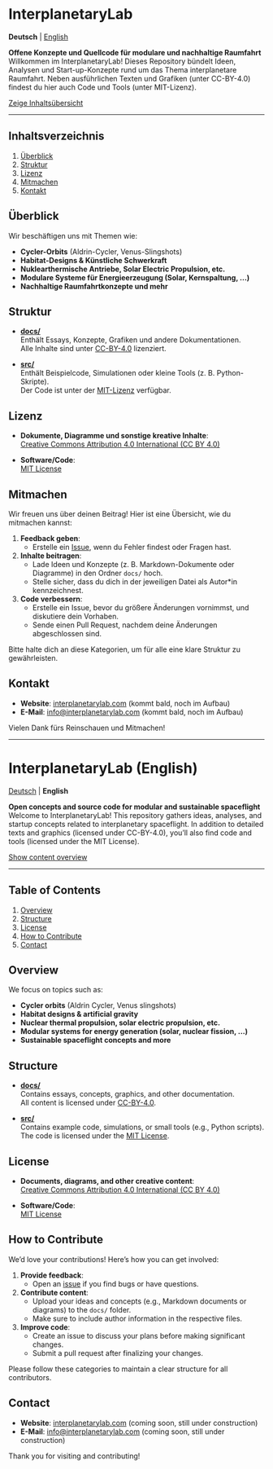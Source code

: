 # InterplanetaryLab

**Deutsch** | [English](#interplanetarylab-english)

**Offene Konzepte und Quellcode für modulare und nachhaltige Raumfahrt**  
Willkommen im InterplanetaryLab! Dieses Repository bündelt Ideen, Analysen und Start-up-Konzepte rund um das Thema interplanetare Raumfahrt. Neben ausführlichen Texten und Grafiken (unter CC-BY-4.0) findest du hier auch Code und Tools (unter MIT-Lizenz).

[Zeige Inhaltsübersicht](content.html)

---

## Inhaltsverzeichnis

1. [Überblick](#überblick)
2. [Struktur](#struktur)
3. [Lizenz](#lizenz)
4. [Mitmachen](#mitmachen)
5. [Kontakt](#kontakt)


## Überblick

Wir beschäftigen uns mit Themen wie:
- **Cycler-Orbits** (Aldrin-Cycler, Venus-Slingshots)
- **Habitat-Designs & Künstliche Schwerkraft**
- **Nuklearthermische Antriebe, Solar Electric Propulsion, etc.**
- **Modulare Systeme für Energieerzeugung (Solar, Kernspaltung, …)**
- **Nachhaltige Raumfahrtkonzepte und mehr**


## Struktur

- [**docs/**](docs/)  
  Enthält Essays, Konzepte, Grafiken und andere Dokumentationen.  
  Alle Inhalte sind unter [CC-BY-4.0](LICENSE-CC-BY-4.0.md) lizenziert.

- [**src/**](src/)  
  Enthält Beispielcode, Simulationen oder kleine Tools (z. B. Python-Skripte).  
  Der Code ist unter der [MIT-Lizenz](LICENSE-MIT.md) verfügbar.


## Lizenz

- **Dokumente, Diagramme und sonstige kreative Inhalte**:  
  [Creative Commons Attribution 4.0 International (CC BY 4.0)](LICENSE-CC-BY-4.0.md)

- **Software/Code**:  
  [MIT License](LICENSE-MIT.md)


## Mitmachen

Wir freuen uns über deinen Beitrag! Hier ist eine Übersicht, wie du mitmachen kannst:

1. **Feedback geben**: 
   - Erstelle ein [Issue](https://github.com/robert2100-08-16/InterplanetaryLab/issues), wenn du Fehler findest oder Fragen hast. 
2. **Inhalte beitragen**:  
   - Lade Ideen und Konzepte (z. B. Markdown-Dokumente oder Diagramme) in den Ordner `docs/` hoch. 
   - Stelle sicher, dass du dich in der jeweiligen Datei als Autor*in kennzeichnest.
3. **Code verbessern**:  
   - Erstelle ein Issue, bevor du größere Änderungen vornimmst, und diskutiere dein Vorhaben.
   - Sende einen Pull Request, nachdem deine Änderungen abgeschlossen sind.

Bitte halte dich an diese Kategorien, um für alle eine klare Struktur zu gewährleisten.


## Kontakt

- **Website**: [interplanetarylab.com](https://interplanetarylab.com) (kommt bald, noch im Aufbau)
- **E-Mail**: [info@interplanetarylab.com](mailto:info@interplanetarylab.com) (kommt bald, noch im Aufbau)

Vielen Dank fürs Reinschauen und Mitmachen!

---

# InterplanetaryLab (English)

[Deutsch](#interplanetarylab) | **English**

**Open concepts and source code for modular and sustainable spaceflight**  
Welcome to InterplanetaryLab! This repository gathers ideas, analyses, and startup concepts related to interplanetary spaceflight. In addition to detailed texts and graphics (licensed under CC-BY-4.0), you’ll also find code and tools (licensed under the MIT License).

[Show content overview](content.html)

---

## Table of Contents

1. [Overview](#overview)
2. [Structure](#structure)
3. [License](#license)
4. [How to Contribute](#how-to-contribute)
5. [Contact](#contact)


## Overview

We focus on topics such as:
- **Cycler orbits** (Aldrin Cycler, Venus slingshots)
- **Habitat designs & artificial gravity**
- **Nuclear thermal propulsion, solar electric propulsion, etc.**
- **Modular systems for energy generation (solar, nuclear fission, …)**
- **Sustainable spaceflight concepts and more**


## Structure

- [**docs/**](docs/)  
  Contains essays, concepts, graphics, and other documentation.  
  All content is licensed under [CC-BY-4.0](LICENSE-CC-BY-4.0.md).

- [**src/**](src/)  
  Contains example code, simulations, or small tools (e.g., Python scripts).  
  The code is licensed under the [MIT License](LICENSE-MIT.md).


## License

- **Documents, diagrams, and other creative content**:  
  [Creative Commons Attribution 4.0 International (CC BY 4.0)](LICENSE-CC-BY-4.0.md)

- **Software/Code**:  
  [MIT License](LICENSE-MIT.md)


## How to Contribute

We’d love your contributions! Here’s how you can get involved:

1. **Provide feedback**:  
   - Open an [issue](https://github.com/robert2100-08-16/InterplanetaryLab/issues) if you find bugs or have questions.
2. **Contribute content**:  
   - Upload your ideas and concepts (e.g., Markdown documents or diagrams) to the `docs/` folder. 
   - Make sure to include author information in the respective files.
3. **Improve code**:  
   - Create an issue to discuss your plans before making significant changes.
   - Submit a pull request after finalizing your changes.

Please follow these categories to maintain a clear structure for all contributors.


## Contact

- **Website**: [interplanetarylab.com](https://interplanetarylab.com) (coming soon, still under construction)
- **E-Mail**: [info@interplanetarylab.com](mailto:info@interplanetarylab.com) (coming soon, still under construction)

Thank you for visiting and contributing!
